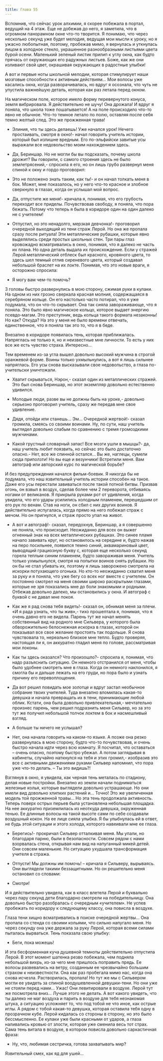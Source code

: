 ```yaml
---
title: Глава 55
---
```


Вспомнив, что сейчас урок алхимии, я скорее побежала в портал, ведущий на 4 этаж. Еще не добежав до него, я заметила, что в огромном панорамном окне что-то творится. Я понимаю, что через несколько секунд уже будет мелодия, ведущая мои мысли к уроку, но я ужасно любопытная, поэтому, пробежав мимо, я вернулась и уткнулась лицом в холодное стекло, украшенное разнообразными листьями цвета бурой осени. Маленький зеленый листик прилип к углу окна, как будто прячась от окружающих его радужных листьев. Боже, как же они изливают свой цвет, окрашивая окружающих в радостные улыбки!

А вот и первые ноты школьной мелодии, которая стимулирует наши мозговые способности к активным действиям… Мои волосы уже касались окна, когда разворачивалась, но вдруг я осознала, что чуть не упустила важнейшую деталь, которая как раз летала перед окном.

На магическом поле, которое имело форму перевернутого конуса, земля вибрировала. Я действительно не шучу! Она дрожала! И вдруг я поняла, что школа тоже пошатывается! А на поле происходило что-то явно не обычное. Что-то темное летало по полю, оставляя после себя темно желтый след. Это же прожженная трава! 

- Элиния, что ты здесь делаешь! Уже начался урок! Нечего простаивать, смотря в окно!- начал говорить учитель истории, который был излишне вредным. Его по-эльфийски завитые усы выражали все недовольство моим нахождением здесь.

- Да, Бериншар. Но не могли бы вы подсказать, почему школа дрожит? Вы говорили, с самого строения здесь не было землетрясений,- спросила я его, но он лишь грубо развернул меня спиной к окну и гордо проговорил:

- Это не положено знать таким, как ты!- и он начал толкать меня в бок. Может, мне показалось, но у него что-то красное и злобное сверкнуло в глазах, когда он услышал мой вопрос. 

- Да, отпустите же меня!- кричала я, понимая, что его грубость переходит все приделы. Почувствовав свободу, я поняла, что пора бежать. Потому что теперь я была в коридоре один на один далеко не с учителем!

- Отпустил, но это ненадолго, мерзкая девчонка!- проговорил очередной выходящий из тени страж Лерой. Но она же пропала сразу после ритуала! Эти металлические рубашки, которые явно выделялись среди простых школьных стен. Три пары глаз кровожадно всматривались в окно, понимая, что я далеко не часть их плана. Но одна деталь выдала их происхождение. Если у стражей Лерой металлический отблеск был красного, кровяного цвета, то здесь шел темный отлив сиреневого цвета, который создавал небольшой браслет на их локте. Понимая, что это новые враги, я осторожно спросила:

- Я могу вам чем-то помочь?

3 головы быстро развернулись в мою сторону, сжимая руки в кулаки. На одном из них грозно сверкала красная молния, содержащаяся в серебряном кольце. Он его настолько часто потирал, что я уже подумала, что он что-то скрывает.  Она так сияла завораживающе, что я поняла. Это было явно магическое кольцо, которое выдает энергию псевдо-магам. Это преступник, ведь кольца такого формата незаконны! Но как? Откуда? На это у меня не было времени отвечать, единственное, что я поняла так это то, что я в беде.

Внезапно в коридоре появилась тень, которая приближалась. Напряглась не только я, но и неизвестные мне личности. То есть у них все же есть чувство страха. Интересно…

Тем временем из-за угла вышел довольно высокий мужчина в строгой оранжевой форме. Воины только ухмыльнулись, а вот я лишь сильнее напряглась. Его усы снова высказывали свое недовольство, а глаза по-учительски уничтожали. 

- Хватит скрываться, Нэрон,- сказал один из металлических стражей. Это был снова Бериншар, но этот экземпляр довольно естественно удивился.

- Молодые люди, разве вы не должны быть на уроке,- довольно серьезно проговорил учитель, сразу же передав мне свое удивление.

- Дядя, отойди или станешь… Эм… Очередной жертвой!- сказал громила, смеясь со своими воинами. Ну, по сути, наш учитель выглядел довольно слабым по сравнению с тремя громоздкими мужчинами. 

- Какой грустный словарный запас! Все мозги ушли в мышцы?- да, наш учитель любит поязвить, но сейчас это было достаточно опасно.- Нет, все же спинной остался… Вы же, наглецы, сумели сюда приползти! Но вы еще и везунчики! Встретили меня. Вам автограф или авторский курс по магической борьбе?

И без предупреждения начался фильм-боевик. Я никогда бы не подумала, что наш язвительный учитель истории способен на такое. Даже его усы перестали завиваться после такой потной битвы. Призвав огонь, он взвыл в воздух, сделав более чем 2 переворота, отбиваясь ногами от великанов. Я прикрыла руками рот от удивления, когда увидела, что его удары усилились холодным пламенем, перешедшим от его рук по венам. Став на ноги, он сбил с них других воинов. Я действительно испугалась, когда прямо на него побежал страж с мечом. Но он пригнулся, и страж просто упал на живот.

- А вот и автограф!- сказал, передохнув, Бериншар, а я совершенно не поняла, что происходит. Неожиданно для всех он выжег огненный знак на всех металлических рубашках.  Это синее пламя начало завивать круг, но остановилось на середине и, будто нажав на перо посильнее, появился темно синий, аквамариновый цвет, выводящий грациозную букву с, которая еще несколько секунд горела теплым синим пламенем, будто завораживая меня. Учитель только ухмыльнулся, смотря на попытки воинов снять рубашки. Но он бы не стал убивать их, поэтому я лишь заворожено смотрела на искорки потухающего огонька. Но кто-то неожиданно схватил меня за руку и я поняла, что уже бегу со всех ног вместе с учителем. Он постоянно смотрел на меня своими широко раскрытыми  глазами, которые не зря показались мне до боли знакомыми и родными. Отбежав довольно далеко, мы остановились у окна. И автограф с буквой с не давал мне покоя.

- Как же я рад снова тебя видеть!- сказал он, обнимая меня за плечи. «И я рада узнать, что ты жив»,- тихо прошептала я, понимая, что я очень давно его не видела. Парень тут же начал менять собственный вид на родного мне Сильвера, у которого была обворожительно белоснежная искорка в глазах, которой он показывал все свое желание простоять так подольше. Я снова чувствовала то, нереально близкое мне тепло. Будто проверяя, настоящая ли я, он аккуратно гладил меня по голове, рассматривая мои локоны.

- Как ты здесь оказался? Что произошло?- спросила я, понимая, что надо разъяснить ситуацию. Он немного отстранился от меня, чтобы было удобнее смотреть мне в глаза. Когда он немного наклонился, я смогла бы и дальше лежать на его груди, но пора было и узнать причину его перевоплощения. 

- Да вот решил повидать мое золотце и вдруг застал необычное собрание твоих учителей. Туда внезапно вломилась какая-то девушка и начала превращать их в тени, принимающие любой облик. Кстати, она была довольно привлекательная,- мечтательно произнес парень, чем решил подразнить меня Сильвер, но за это тут же получил небольшой толчок локтем в бок и насмешливый взгляд.

- А больше ты ничего не услышал?

- Нет, она начала говорить на каком-то языке. А позже она резко развернулась в мою сторону, будто что-то почувствовав, и очень быстро начала идти через всю комнату. Я посчитал, что оставаться – очень опасно, поэтому быстро убежал. А потом заглядывая в кабинеты, случайно наткнулся на тебя и этих громил,- изобразив это все с активными движениями руками Сильвер напомнил, что пора уже что-то делать. – Ты это видишь?!

Взглянув в окно, я увидела, как черная тень металась по стадиону, делая новые постройки. Внезапно из земли начали подниматься железные колья, которые выглядели довольно устрашающе. Но они имели вид довольно хлипких растений и… Точно! Это же увеличенная модель той прожженной травы… Но эта тень продолжала активность. Теперь поверх острых перьев была установлена небольшая площадка. На нее аккуратно приземлилась из неоткуда девушка, окруженная тенью. Ее длинные волосы на такой высоте сами по себе создавали воздушный кокон. На ее лице сияла улыбка. Я бы улыбнулась ей в ответ, не будь этой ситуации и этого холода, которого навеивали мне ее глаза. 

- Берегись!- прокричал Сильвер отталкивая меня. Мы упали, но благодаря парню, были в безопасности. Совсем рядом с нами взорвалась стена, открывая нам вид на напуганный микей детей. Они совсем маленькие. Но ситуацию ухудшала трансформация учителя в стража.

- Отпусти! Мы должны им помочь! – кричала я Сильверу, вырываясь. Они выглядели такими беззащитными. Но он решительно меня остановил со словами:

- Смотри!

И я действительно увидела, как в класс влетела Лерой и буквально через пару секунд дети благодарно смотрели на победительницу. Она довольно быстро разобралась с очередным «учителем». Не успев пробежать по коридору к следующему классу, она повисла в воздухе.

Глаза тени хищно всматривались в поиске очередной жертвы... Она пропала со стенда со своими кольями, что сильно напугало меня. Но через секунду она уже держала за руку Лерой, которая всеми силами пыталась вырваться. Тень показала свою улыбку:

- Беги, пока можешь!

И эта бесформенная куча душевной темноты действительно отпустила Лерой. В этот момент шатенка резво побежала, чем подняла небольшой вихрь, из-за чего мне пришлось поправить прядь. Ее волосы развевались на ветру, созданным ее чрезвычайно большим страхом к неизвестности. Она как раз пробегала мимо нас, когда она снова исчезла. Растворилась, пропала! Но тут же мы с Сильвером могли ее увидеть за спиной воодушевленной девушки-тени. Но они уже не стояли перед нами… Ужас! Они левитировали в воздухе. Лерой тут же посмотрела вниз… Лучше этого не делать. А вот какого увидеть, что ты далеко не маг воздуха и парить в воздухе для тебя незнакомая штука, а ситуацию усложняет то, что под тобой не что иное, как острые иглы. А рядом с тобой какая-то девушка, которая оставила тебя одну в прозрачном кубе.  Лерой кидалась со стороны в сторону, но это было бессмысленно.  Ее кулаки уже были красными от ударов, а глаза наливались кровью от злости, которая уже сменила весь тот страх. Сама тень витала в воздухе, в котором повисла довольно саркастичная фраза:

 - Ну, что, любимая сестричка, готова захватывать мир? 

Язвительный смех, как яд для ушей…
